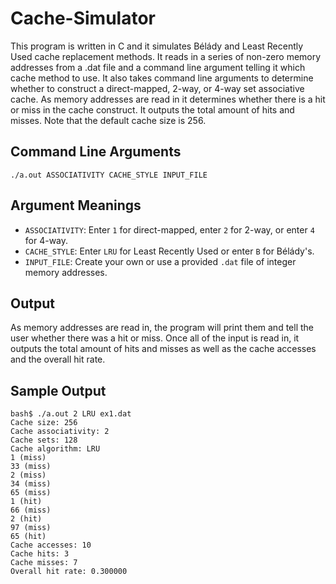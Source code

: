# Cache-Simulator
This program is written in C and it simulates Bélády and Least Recently Used cache replacement methods. It reads in a series of non-zero memory addresses from a .dat file and a command line argument telling it which cache method to use. It also takes command line arguments to determine whether to construct a direct-mapped, 2-way, or 4-way set associative cache. As memory addresses are read in it determines whether there is a hit or miss in the cache construct. It outputs the total amount of hits and misses. Note that the default cache size is 256.

## Command Line Arguments
```./a.out ASSOCIATIVITY CACHE_STYLE INPUT_FILE```

## Argument Meanings
* ```ASSOCIATIVITY```: Enter ```1``` for direct-mapped, enter ```2``` for 2-way, or enter ```4``` for 4-way.  
* ```CACHE_STYLE```: Enter ```LRU``` for Least Recently Used or enter ```B``` for Bélády's.
* ```INPUT_FILE```: Create your own or use a provided ```.dat``` file of integer memory addresses.

## Output
As memory addresses are read in, the program will print them and tell the user whether there was a hit or miss. Once all of the input is read in, it outputs the total amount of hits and misses as well as the cache accesses and the overall hit rate.

## Sample Output
```
bash$ ./a.out 2 LRU ex1.dat
Cache size: 256
Cache associativity: 2
Cache sets: 128
Cache algorithm: LRU
1 (miss)
33 (miss)
2 (miss)
34 (miss)
65 (miss)
1 (hit)
66 (miss)
2 (hit)
97 (miss)
65 (hit)
Cache accesses: 10
Cache hits: 3
Cache misses: 7
Overall hit rate: 0.300000
```
